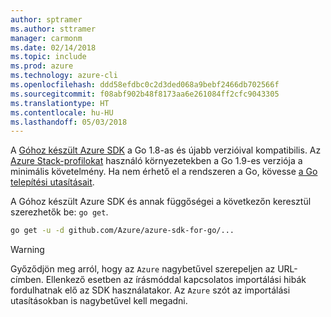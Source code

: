 ```yaml
---
author: sptramer
ms.author: sttramer
manager: carmonm
ms.date: 02/14/2018
ms.topic: include
ms.prod: azure
ms.technology: azure-cli
ms.openlocfilehash: ddd58efdbc0c2d3ded068a9bebf2466db702566f
ms.sourcegitcommit: f08abf902b48f8173aa6e261084ff2cfc9043305
ms.translationtype: HT
ms.contentlocale: hu-HU
ms.lasthandoff: 05/03/2018
---
```

A [Góhoz készült Azure SDK](https://github.com/Azure/azure-sdk-for-go) a Go 1.8-as és újabb verzióival kompatibilis. Az [Azure Stack-profilokat](https://docs.microsoft.com/en-us/azure/azure-stack/azure-stack-version-profiles) használó környezetekben a Go 1.9-es verziója a minimális követelmény.
Ha nem érhető el a rendszeren a Go, kövesse [a Go telepítési utasításait](https://golang.org/doc/install).

A Góhoz készült Azure SDK és annak függőségei a következőn keresztül szerezhetők be: `go get`.

```bash
go get -u -d github.com/Azure/azure-sdk-for-go/...
```

> [!WARNING]
> Győződjön meg arról, hogy az `Azure` nagybetűvel szerepeljen az URL-címben. Ellenkező esetben az írásmóddal kapcsolatos importálási hibák fordulhatnak elő az SDK használatakor. Az `Azure` szót az importálási utasításokban is nagybetűvel kell megadni.

